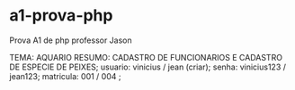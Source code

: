 # a1-prova-php
Prova A1 de php professor Jason

TEMA: AQUARIO
RESUMO: CADASTRO DE FUNCIONARIOS E CADASTRO DE ESPECIE DE PEIXES;
usuario: vinicius / jean (criar);
senha: vinicius123 / jean123;
matricula: 001 / 004 ;
